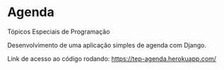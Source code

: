 # Agenda
Tópicos Especiais de Programação

Desenvolvimento de uma aplicação simples de agenda com Django.

Link de acesso ao código rodando:
https://tep-agenda.herokuapp.com/
